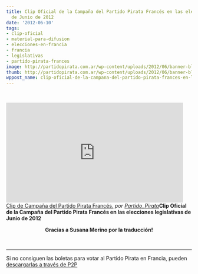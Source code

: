 ```yaml
---
title: Clip Oficial de la Campaña del Partido Pirata Francés en las elecciones legislativas
  de Junio de 2012
date: '2012-06-10'
tags:
- clip-oficial
- material-para-difusion
- elecciones-en-francia
- francia
- legislativas
- partido-pirata-frances
image: http://partidopirata.com.ar/wp-content/uploads/2012/06/banner-blog-votez4-natio.jpg
thumb: http://partidopirata.com.ar/wp-content/uploads/2012/06/banner-blog-votez4-natio-150x150.jpg
wppost_name: clip-oficial-de-la-campana-del-partido-pirata-frances-en-las-elecciones-legislativas-de-junio-de-2012
---
```


&nbsp;

<iframe src="http://www.dailymotion.com/embed/video/xrg3ir" frameborder="0" width="480" height="270"></iframe>
<a href="http://www.dailymotion.com/video/xrg3ir_clip-de-campana-del-partido-pirata-frances_news" target="_blank">Clip de Campaña del Partido Pirata Francés.</a> <em>por <a href="http://www.dailymotion.com/Partido_Pirata" target="_blank">Partido_Pirata</a></em><strong>Clip Oficial de la Campaña del Partido Pirata Francés en las elecciones legislativas de Junio de 2012</strong>
<p style="text-align: center;"><strong>Gracias a Susana Merino por la traducción!</strong></p>
&nbsp;

<hr />

Si no consiguen las boletas para votar al Partido Pirata en Francia, pueden <a href="http://partidopirata.com.ar/4705/p2p-para-apoyar-la-campana-del-partido-pirata-frances-que-los-votantes-impriman-las-boletas">descargarlas a través de P2P</a>

